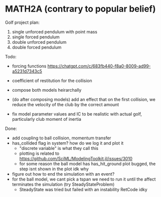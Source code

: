 # MATH2A (contrary to popular belief)

Golf project plan:

1) single unforced pendulum with point mass 
2) single forced pendulum 
3) double unforced pendulum
4) double forced pendulum 


Todo: 
- forcing functions https://chatgpt.com/c/683fb440-f8a0-8009-ad99-a5231d7343c5
- coefficient of restitution for the collision
- compose both models heirarchally
- (do after composing models) add an effect that on the first collision, we reduce the velocity of the club by the correct amount 

- fix model parameter values and IC to be realistic with actual golf, particularly club moment of inertia

Done:
- add coupling to ball collision, momentum transfer
- has_collided flag in system? how do we log it and plot it 
    - "discrete variable" is what they call this 
    - plotting is related to https://github.com/SciML/ModelingToolkit.jl/issues/3010
    - for some reason the ball model has has_hit_ground plot bugged, the step isnt shown in the plot idk why
- figure out how to end the simulation with an event?
- for the ball model, we cant pick a tspan we need to run it until the affect terminates the simulation (try SteadyStateProblem)
    - SteadyState was tried but failed with an instability RetCode idky